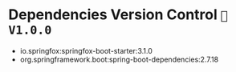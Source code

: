 # Dependencies Version Control  `🚀️ V1.0.0`


* io.springfox:springfox-boot-starter:3.1.0
* org.springframework.boot:spring-boot-dependencies:2.7.18
